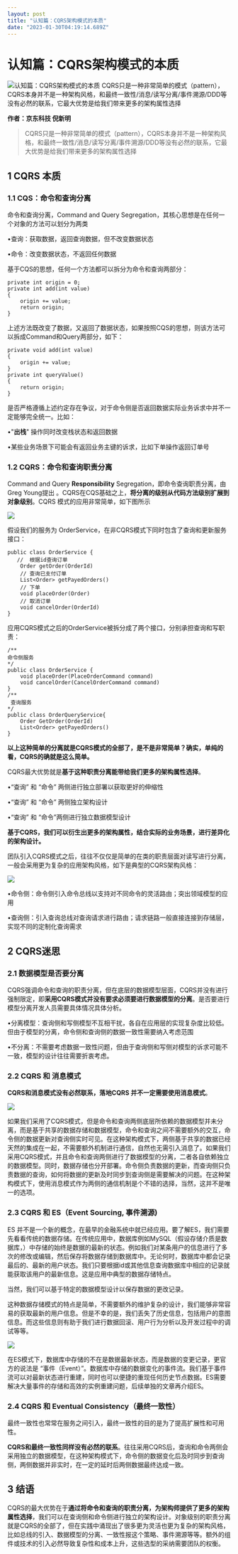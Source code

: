 ```yaml
---
layout: post
title: "认知篇：CQRS架构模式的本质"
date: "2023-01-30T04:19:14.689Z"
---
```

认知篇：CQRS架构模式的本质
===============

![认知篇：CQRS架构模式的本质](https://img2023.cnblogs.com/blog/2927063/202301/2927063-20230130100448773-1006179810.png) CQRS只是一种非常简单的模式（pattern），CQRS本身并不是一种架构风格，和最终一致性/消息/读写分离/事件溯源/DDD等没有必然的联系，它最大优势是给我们带来更多的架构属性选择

**作者：京东科技 倪新明**

> CQRS只是一种非常简单的模式（pattern），CQRS本身并不是一种架构风格，和最终一致性/消息/读写分离/事件溯源/DDD等没有必然的联系，它最大优势是给我们带来更多的架构属性选择

**1 CQRS 本质**
-------------

### **1.1 CQS：命令和查询分离**

命令和查询分离，Command and Query Segregation，其核心思想是在任何一个对象的方法可以划分为两类

•查询：获取数据，返回查询数据，但不改变数据状态

•命令：改变数据状态，不返回任何数据

基于CQS的思想，任何一个方法都可以拆分为命令和查询两部分：

    private int origin = 0;
    private int add(int value)
    {
        origin += value;
        return origin;
    }

上述方法既改变了数据，又返回了数据状态，如果按照CQS的思想，则该方法可以拆成Command和Query两部分，如下：

    private void add(int value)
    {
        origin += value;
    }
    private int queryValue()
    {
        return origin;
    }

是否严格遵循上述约定存在争议，对于命令侧是否返回数据实际业务诉求中并不一定能够完全统一。比如：

•"**出栈**" 操作同时改变栈状态和返回数据

•某些业务场景下可能会有返回业务主键的诉求，比如下单操作返回订单号

### **1.2 CQRS：命令和查询职责分离**

Command and Query **Responsibility** Segregation，即命令查询职责分离，由Greg Young提出 。CQRS在CQS基础之上，**将分离的级别从代码方法级别扩展到对象级别**。CQRS 模式的应用非常简单，如下图所示

![](https://s3.cn-north-1.jdcloud-oss.com/shendengbucket1/2022-08-21-19-17ag9Dd17aYM17Apwq9.png)

假设我们的服务为 OrderService，在非CQRS模式下同时包含了查询和更新服务接口：

    public class OrderService {
       //  根据id查询订单
        Order getOrder(OrderId)
        // 查询已支付订单
        List<Order> getPayedOrders()
        // 下单
        void placeOrder(Order)
        // 取消订单
        void cancelOrder(OrderId) 
    }

应用CQRS模式之后的OrderService被拆分成了两个接口，分别承担查询和写职责：

    /**
    命令侧服务
    */
    public class OrderService {
        void placeOrder(PlaceOrderCommand command)
        void cancelOrder(CancelOrderCommand command)
    }
    /**
     查询服务
    */
    public class OrderQueryService{
        Order GetOrder(OrderId)
        List<Order> getPayedOrders()
    }

**以上这种简单的分离就是CQRS模式的全部了，是不是非常简单？确实，单纯的看，CQRS的确就是这么简单。**

CQRS最大优势就是**基于这种职责分离能带给我们更多的架构属性选择**。

•“查询” 和 “命令” 两侧进行独立部署以获取更好的伸缩性

•“查询” 和 “命令” 两侧独立架构设计

•“查询” 和 “命令”两侧进行独立数据模型设计

**基于CQRS，我们可以衍生出更多的架构属性，结合实际的业务场景，进行差异化的架构设计。**

团队引入CQRS模式之后，往往不仅仅是简单的在类的职责层面对读写进行分离，一般会采用更为复杂的应用架构风格，如下是典型的CQRS架构风格：

![](https://s3.cn-north-1.jdcloud-oss.com/shendengbucket1/2022-08-21-19-18am0Ih718ZX80NWXB.png)

•命令侧：命令侧引入命令总线以支持对不同命令的灵活路由；突出领域模型的应用

•查询侧：引入查询总线对查询请求进行路由；请求链路一般直接连接到存储层，实现不同的定制化查询需求

**2 CQRS迷思**
------------

### **2.1 数据模型是否要分离**

CQRS强调命令和查询的职责分离，但在底层的数据模型层面，CQRS并没有进行强制限定，即**采用CQRS模式并没有要求必须要进行数据模型的分离**。是否要进行模型分离开发人员需要具体情况具体分析。

•分离模型：查询侧和写侧模型不互相干扰，各自在应用层的实现复杂度比较低。但由于模型的分离，命令侧和查询侧的数据一致性需要纳入考虑范围

•不分离：不需要考虑数据一致性问题，但由于查询侧和写侧对模型的诉求可能不一致，模型的设计往往需要折衷考虑。

### **2.2 CQRS 和 消息模式**

**CQRS和消息模式没有必然联系，落地CQRS 并不一定需要使用消息模式**。

![](https://s3.cn-north-1.jdcloud-oss.com/shendengbucket1/2022-08-21-19-20SEBb7n7zWULZhTM.png)

如果我们采用了CQRS模式，但是命令和查询两侧底层所依赖的数据模型并未分离，而是基于共享的数据存储和数据模型，命令和查询之间不需要额外的交互，命令侧的数据更新对查询侧实时可见。在这种架构模式下，两侧基于共享的数据已经天然的集成在一起，不需要额外机制进行通信，自然也无需引入消息了。如果我们采用CQRS模式，并且命令和查询两侧进行了数据模型的分离，二者各自依赖独立的数据模型。同时，数据存储也分开部署。命令侧负责数据的更新，而查询侧只负责数据的查询，如何将数据的更新及时同步到查询侧是需要解决的问题。在这种架构模式下，使用消息模式作为两侧的通信机制是个不错的选择，当然，这并不是唯一的选项。

### **2.3 CQRS 和 ES（Event Sourcing, 事件溯源)**

ES 并不是一个新的概念，在最早的金融系统中就已经应用。要了解ES，我们需要先看看传统的数据存储。在传统应用中，数据库例如MySQL（假设存储介质是数据库，）中存储的始终是数据的最新的状态。例如我们对某条用户的信息进行了多次的修改或编辑，然后保存将数据存储到数据库中。无论何时，数据库中都会记录最后的、最新的用户状态。我们只要根据id或其他信息查询数据库中相应的记录就能获取该用户的最新信息。这是应用中典型的数据存储特点。

当然，我们可以基于特定的数据模型设计以保存数据的更改记录。`   `

这种数据存储模式的特点是简单，不需要额外的维护复杂的设计，我们能够非常容易的获取最新的用户信息。但是不幸的是，我们丢失了历史信息，包括用户的意图信息。而这些信息则有助于我们进行数据回滚、用户行为分析以及开发过程中的调试等等。

![](https://s3.cn-north-1.jdcloud-oss.com/shendengbucket1/2022-08-21-19-28jzAfoGmpPoCC28Q11.png)

在ES模式下，数据库中存储的不在是数据最新状态，而是数据的变更记录，更官方的说法是 “事件（Event）”。数据库中存储的数据变化的事件流。我们基于事件流可以对最新状态进行重建，同时也可以便捷的重现任何历史节点数据。ES需要解决大量事件的存储和高效的实例重建问题，后续单独的文章再介绍ES。

### **2.4 CQRS 和 Eventual Consistency（最终一致性）**

最终一致性也常常在服务之间引入，最终一致性的目的是为了提高扩展性和可用性。

**CQRS和最终一致性同样没有必然的联系**。往往采用CQRS后，查询和命令两侧会采用独立的数据模型，在这种架构模式下，命令侧的数据变化后及时同步到查询侧，两侧数据并非实时，在一定的延时后两侧数据最终达成一致。

**3 结语**
--------

CQRS的最大优势在于**通过将命令和查询的职责分离，为架构师提供了更多的架构属性选择**，我们可以在查询侧和命令侧进行独立的架构设计。对象级别的职责分离就是CQRS的全部了，但在实践中涌现出了很多更为灵活也更为复杂的架构风格，比如总线的引入、数据模型的分离、一致性报这个策略、事件溯源等等。额外的组件或技术的引入必然导致复杂性和成本上升，这些选型的采纳需要团队的权衡。